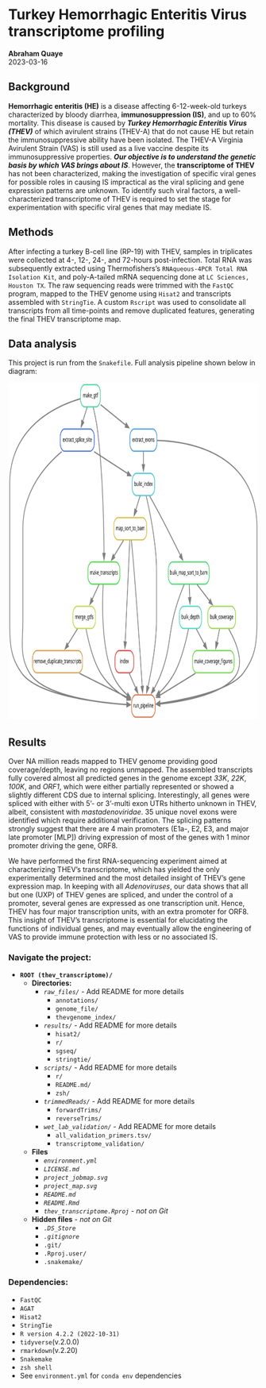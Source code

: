 Turkey Hemorrhagic Enteritis Virus transcriptome profiling
================
<strong>Abraham Quaye</strong><br>
2023-03-16

## Background

**Hemorrhagic enteritis (HE)** is a disease affecting 6-12-week-old
turkeys characterized by bloody diarrhea, **immunosuppression (IS)**,
and up to 60% mortality. This disease is caused by ***Turkey Hemorrhagic
Enteritis Virus (THEV)*** of which avirulent strains (THEV-A) that do
not cause HE but retain the immunosuppressive ability have been
isolated. The THEV-A Virginia Avirulent Strain (VAS) is still used as a
live vaccine despite its immunosuppressive properties. ***Our objective
is to understand the genetic basis by which VAS brings about IS***.
However, the **transcriptome of THEV** has not been characterized,
making the investigation of specific viral genes for possible roles in
causing IS impractical as the viral splicing and gene expression
patterns are unknown. To identify such viral factors, a
well-characterized transcriptome of THEV is required to set the stage
for experimentation with specific viral genes that may mediate IS.

## Methods

After infecting a turkey B-cell line (RP-19) with THEV, samples in
triplicates were collected at 4-, 12-, 24-, and 72-hours post-infection.
Total RNA was subsequently extracted using Thermofishers’s
`RNAqueous-4PCR Total RNA Isolation Kit`, and poly-A-tailed mRNA
sequencing done at `LC Sciences, Houston TX`. The raw sequencing reads
were trimmed with the `FastQC` program, mapped to the THEV genome using
`Hisat2` and transcripts assembled with `StringTie`. A custom `Rscript`
was used to consolidate all transcripts from all time-points and remove
duplicated features, generating the final THEV transcriptome map.

## Data analysis

This project is run from the `Snakefile`. Full analysis pipeline shown
below in diagram:

<img src="project_map.svg" width="920" height="680" />

## Results

Over NA million reads mapped to THEV genome providing good
coverage/depth, leaving no regions unmapped. The assembled transcripts
fully covered almost all predicted genes in the genome except *33K*,
*22K*, *100K*, and *ORF1*, which were either partially represented or
showed a slightly different CDS due to internal splicing. Interestingly,
all genes were spliced with either with 5’- or 3’-multi exon UTRs
hitherto unknown in THEV, albeit, consistent with *mastadenoviridae*. 35
unique novel exons were identified which require additional
verification. The splicing patterns strongly suggest that there are 4
main promoters (E1a-, E2, E3, and major late promoter \[MLP\]) driving
expression of most of the genes with 1 minor promoter driving the gene,
ORF8.

We have performed the first RNA-sequencing experiment aimed at
characterizing THEV’s transcriptome, which has yielded the only
experimentally determined and the most detailed insight of THEV’s gene
expression map. In keeping with all *Adenoviruses*, our data shows that
all but one (UXP) of THEV genes are spliced, and under the control of a
promoter, several genes are expressed as one transcription unit. Hence,
THEV has four major transcription units, with an extra promoter for
ORF8. This insight of THEV’s transcriptome is essential for elucidating
the functions of individual genes, and may eventually allow the
engineering of VAS to provide immune protection with less or no
associated IS.

### Navigate the project:

- **`ROOT (thev_transcriptome)/`**
  - **Directories:**
    - *`raw_files/`* - Add README for more details
      - `annotations/`
      - `genome_file/`
      - `thevgenome_index/`
    - *`results/`* - Add README for more details
      - `hisat2/`
      - `r/`
      - `sgseq/`
      - `stringtie/`
    - *`scripts/`* - Add README for more details
      - `r/`
      - `README.md/`
      - `zsh/`
    - *`trimmedReads/`* - Add README for more details
      - `forwardTrims/`
      - `reverseTrims/`
    - *`wet_lab_validation/`* - Add README for more details
      - `all_validation_primers.tsv/`
      - `transcriptome_validation/`
  - **Files**
    - *`environment.yml`*
    - *`LICENSE.md`*
    - *`project_jobmap.svg`*
    - *`project_map.svg`*
    - *`README.md`*
    - *`README.Rmd`*
    - *`thev_transcriptome.Rproj`* - *not on Git*
  - **Hidden files** - *not on Git*
    - *`.DS_Store`*
    - *`.gitignore`*
    - `.git/`
    - `.Rproj.user/`
    - `.snakemake/`

### Dependencies:

- `FastQC`
- `AGAT`
- `Hisat2`
- `StringTie`
- `R version 4.2.2 (2022-10-31)`
- `tidyverse`(v.2.0.0)
- `rmarkdown`(v.2.20)
- `Snakemake`
- `zsh shell`
- See `environment.yml` for `conda env` dependencies
